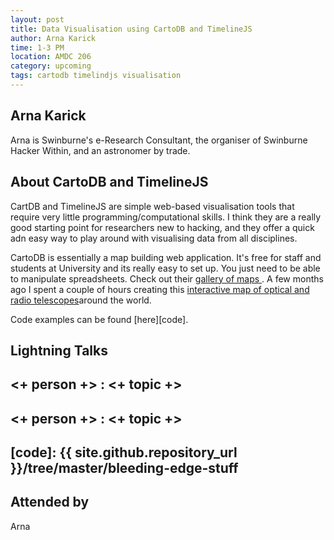 ```yaml
---
layout: post
title: Data Visualisation using CartoDB and TimelineJS
author: Arna Karick
time: 1-3 PM
location: AMDC 206
category: upcoming
tags: cartodb timelindjs visualisation
---
```




## Arna Karick 

Arna is Swinburne's e-Research Consultant, the organiser of Swinburne Hacker Within, and an astronomer by trade. 

## About CartoDB and TimelineJS

CartDB and TimelineJS are simple web-based visualisation tools that require very little programming/computational skills. I think they are a really good starting point for researchers new to hacking, and they offer a quick adn easy way to play around with visualising data from all disciplines.

CartoDB is essentially a map building web application. It's free for staff and students at University and its really easy to set up. You just need to be able to manipulate spreadsheets. Check out their  <a href="http://cartodb.com/gallery/">gallery of maps   </a>. A few months ago I spent a couple of hours creating this <a href="http://drarnakarick.cartodb.com/viz/9eefe1ba-179b-11e4-af10-0e10bcd91c2b/public_map?title=true&description=true&search=false&shareable=true&cartodb_logo=true&layer_selector=false&legends=true&scrollwheel=true&fullscreen=true&sublayer_options=1&sql=&zoom=2&center_lat=25.77189348043032&center_lon=0"> interactive map of optical and radio telescopes</a>around the world.

Code examples can be found [here][code].

## Lightning Talks 

## <+ person +> : <+ topic +>

## <+ person +> : <+ topic +>

## [code]: {{ site.github.repository_url }}/tree/master/bleeding-edge-stuff

## Attended by

Arna
